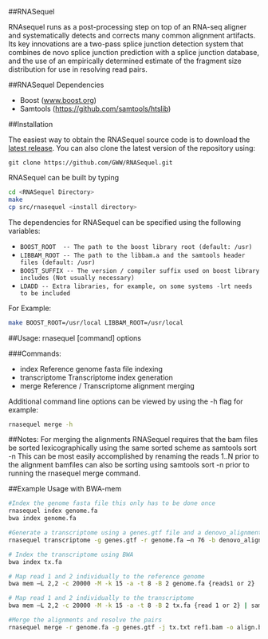 ##RNASequel

RNAsequel runs as a post-processing step on top of an RNA-seq aligner and systematically detects and corrects many common alignment artifacts. Its key innovations are a two-pass splice junction detection system that combines de novo splice junction prediction with a splice junction database, and the use of an empirically determined estimate of the fragment size distribution for use in resolving read pairs. 

##RNASequel Dependencies
- Boost (www.boost.org)
- Samtools (https://github.com/samtools/htslib)

##Installation

The easiest way to obtain the RNASequel source code is to download the [latest release](https://github.com/GWW/RNASequel/releases/latest).  You can also clone the latest version of the repository using:

```base
git clone https://github.com/GWW/RNASequel.git
```

RNASequel can be built by typing 

```bash
cd <RNASequel Directory>
make
cp src/rnasequel <install directory>
```

The dependencies for RNASequel can be specified using the following variables:

- ```BOOST_ROOT  -- The path to the boost library root (default: /usr)```
- ```LIBBAM_ROOT -- The path to the libbam.a and the samtools header files (default: /usr)```
- ```BOOST_SUFFIX -- The version / compiler suffix used on boost library includes (Not usually necessary)```
- ```LDADD -- Extra libraries, for example, on some systems -lrt needs to be included```

For Example:

```bash
make BOOST_ROOT=/usr/local LIBBAM_ROOT=/usr/local
```


##Usage:   rnasequel [command] options

###Commands:
- index            Reference genome fasta file indexing
- transcriptome    Transcriptome index generation
- merge            Reference / Transcriptome alignment merging

Additional command line options can be viewed by using the -h flag for example:

```bash
rnasequel merge -h
```

##Notes:
For merging the alignments RNASequel requires that the bam files be sorted lexicographically using the same sorted scheme as samtools sort -n
This can be most easily accomplished by renaming the reads 1..N prior to the alignment bamfiles can also be sorting using
samtools sort -n prior to running the rnasequel merge command.

##Example Usage with BWA-mem
```bash
#Index the genome fasta file this only has to be done once
rnasequel index genome.fa
bwa index genome.fa

#Generate a transcriptome using a genes.gtf file and a denovo_alignment by STAR or another spliced read aligner
rnasequel transcriptome -g genes.gtf -r genome.fa –n 76 -b denovo_alignment.bam -o tx

# Index the transcriptome using BWA
bwa index tx.fa

# Map read 1 and 2 individually to the reference genome
bwa mem –L 2,2 -c 20000 -M -k 15 -a -t 8 -B 2 genome.fa {reads1 or 2} | samtools view -bS -F 4 - > {ref 1 or 2.bam}

# Map read 1 and 2 individually to the transcriptome
bwa mem –L 2,2 -c 20000 -M -k 15 -a -t 8 -B 2 tx.fa {read 1 or 2} | samtools view -bS -F 4 - > {juncs 1 or 2.bam}

#Merge the alignments and resolve the pairs
rnasequel merge -r genome.fa -g genes.gtf -j tx.txt ref1.bam -o align.bam ref2.bam juncs1.bam juncs2.bam

```
